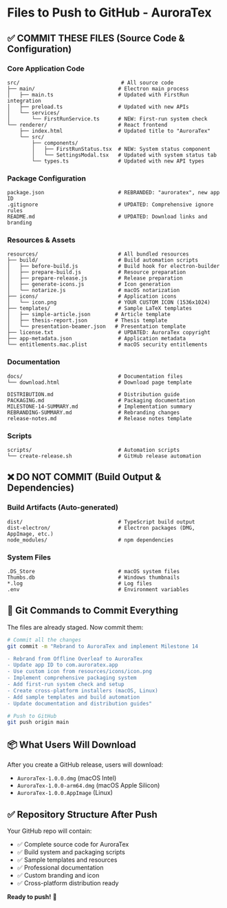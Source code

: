 # Files to Push to GitHub - AuroraTex

## ✅ **COMMIT THESE FILES** (Source Code & Configuration)

### **Core Application Code**
```
src/                                 # All source code
├── main/                           # Electron main process
│   ├── main.ts                     # Updated with FirstRun integration
│   ├── preload.ts                  # Updated with new APIs
│   └── services/
│       └── FirstRunService.ts      # NEW: First-run system check
└── renderer/                       # React frontend
    ├── index.html                  # Updated title to "AuroraTex"
    └── src/
        ├── components/
        │   ├── FirstRunStatus.tsx  # NEW: System status component
        │   └── SettingsModal.tsx   # Updated with system status tab
        └── types.ts                # Updated with new API types
```

### **Package Configuration**
```
package.json                        # REBRANDED: "auroratex", new app ID
.gitignore                          # UPDATED: Comprehensive ignore rules
README.md                           # UPDATED: Download links and branding
```

### **Resources & Assets**
```
resources/                          # All bundled resources
├── build/                          # Build automation scripts
│   ├── before-build.js             # Build hook for electron-builder
│   ├── prepare-build.js            # Resource preparation
│   ├── prepare-release.js          # Release preparation
│   ├── generate-icons.js           # Icon generation
│   └── notarize.js                 # macOS notarization
├── icons/                          # Application icons
│   └── icon.png                    # YOUR CUSTOM ICON (1536x1024)
├── templates/                      # Sample LaTeX templates
│   ├── simple-article.json        # Article template
│   ├── thesis-report.json         # Thesis template
│   └── presentation-beamer.json   # Presentation template
├── license.txt                     # UPDATED: AuroraTex copyright
├── app-metadata.json               # Application metadata
└── entitlements.mac.plist          # macOS security entitlements
```

### **Documentation**
```
docs/                               # Documentation files
└── download.html                   # Download page template

DISTRIBUTION.md                     # Distribution guide
PACKAGING.md                        # Packaging documentation  
MILESTONE-14-SUMMARY.md             # Implementation summary
REBRANDING-SUMMARY.md               # Rebranding changes
release-notes.md                    # Release notes template
```

### **Scripts**
```
scripts/                            # Automation scripts
└── create-release.sh               # GitHub release automation
```

## ❌ **DO NOT COMMIT** (Build Output & Dependencies)

### **Build Artifacts** (Auto-generated)
```
dist/                               # TypeScript build output
dist-electron/                      # Electron packages (DMG, AppImage, etc.)
node_modules/                       # npm dependencies
```

### **System Files**
```
.DS_Store                           # macOS system files
Thumbs.db                           # Windows thumbnails
*.log                               # Log files
.env                                # Environment variables
```

## 🚀 **Git Commands to Commit Everything**

The files are already staged. Now commit them:

```bash
# Commit all the changes
git commit -m "Rebrand to AuroraTex and implement Milestone 14

- Rebrand from Offline Overleaf to AuroraTex
- Update app ID to com.auroratex.app  
- Use custom icon from resources/icons/icon.png
- Implement comprehensive packaging system
- Add first-run system check and setup
- Create cross-platform installers (macOS, Linux)
- Add sample templates and build automation
- Update documentation and distribution guides"

# Push to GitHub
git push origin main
```

## 📦 **What Users Will Download**

After you create a GitHub release, users will download:
- `AuroraTex-1.0.0.dmg` (macOS Intel)
- `AuroraTex-1.0.0-arm64.dmg` (macOS Apple Silicon)  
- `AuroraTex-1.0.0.AppImage` (Linux)

## ✅ **Repository Structure After Push**

Your GitHub repo will contain:
- ✅ Complete source code for AuroraTex
- ✅ Build system and packaging scripts  
- ✅ Sample templates and resources
- ✅ Professional documentation
- ✅ Custom branding and icon
- ✅ Cross-platform distribution ready

**Ready to push!** 🚀
